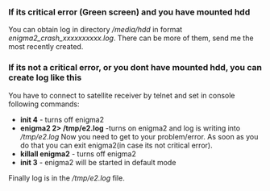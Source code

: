 ### If its critical error (Green screen) and you have mounted hdd ###

You can obtain log in directory _/media/hdd_ in format _enigma2\_crash\_xxxxxxxxxx.log_. There can be more of them, send me the most recently created.

### If its not a critical error, or you dont have mounted hdd, you can create log like this ###


You have to connect to satellite receiver by telnet and set in console following commands:

  * **init 4** - turns off enigma2
  * **enigma2 2> /tmp/e2.log** -turns on enigma2 and log is writing into  _/tmp/e2.log_
Now you need to get to your problem/error. As soon as you do that you can exit enigma2(in case its not critical error).
  * **killall enigma2** - turns off enigma2
  * **init 3** - enigma2 will be started in default mode

Finally log is in the _/tmp/e2.log_ file.